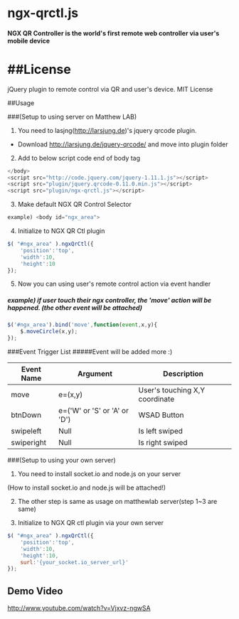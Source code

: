 # ngx-qrctl.js
#### NGX QR Controller is the world's first remote web controller via user's mobile device

##License
============

jQuery plugin to remote control via QR and user's device. MIT License

##Usage

###(Setup to using server on Matthew LAB)

1. You need to lasjng(http://larsjung.de)'s jquery qrcode plugin.
- Download http://larsjung.de/jquery-qrcode/ and move into plugin folder

2. Add to below script code end of body tag
```javascript
</body>
<script src="http://code.jquery.com/jquery-1.11.1.js"></script>
<script src="plugin/jquery.qrcode-0.11.0.min.js"></script>
<script src="plugin/ngx-qrctl.js"></script>
```
3. Make default NGX QR Control Selector
```javascript
example) <body id="ngx_area">
```
4. Initialize to NGX QR Ctl plugin
```javascript
$( "#ngx_area" ).ngxQrCtl({
    'position':'top',
    'width':10,
    'height':10
});
```
5. Now you can using user's remote control action via event handler
##### example) if user touch their ngx controller, the 'move' action will be happened. (the other event will be attached)
```javascript
$('#ngx_area').bind('move',function(event,x,y){
    $.moveCircle(x,y);
});
```

###Event Trigger List
#####Event will be added more :)

| Event Name | Argument | Description |
| --------- | ------- | ------- |
| move  | e=(x,y) | User's touching X,Y coordinate |
| btnDown  | e=('W' or 'S' or 'A' or 'D') | WSAD Button |
| swipeleft  | Null | Is left swiped |
| swiperight  | Null | Is right swiped |

###(Setup to using your own server)

1. You need to install socket.io and node.js on your server

(How to install socket.io and node.js will be attached!)

2. The other step is same as usage on matthewlab server(step 1~3 are same)

3. Initialize to NGX QR ctl plugin via your own server
```javascript
$( "#ngx_area" ).ngxQrCtl({
    'position':'top',
    'width':10,
    'height':10,
    surl:'{your_socket.io_server_url}'
});
```

## Demo Video
http://www.youtube.com/watch?v=Vjxvz-ngwSA
